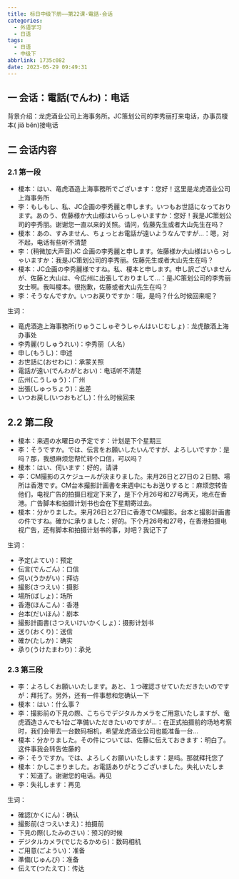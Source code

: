 ```yaml
---
title: 标日中级下册——第22课-電話-会话
categories:
  - 外语学习
  - 日语
tags:
  - 日语
  - 中级下
abbrlink: 1735c082
date: 2023-05-29 09:49:31
---
```

## 一 会话：電話(でんわ)：电话

背景介绍：龙虎酒业公司上海事务所。JC策划公司的李秀丽打来电话，办事员榎本( jiǎ běn)接电话

<!--more-->

## 二 会话内容

### 2.1 第一段

* 榎本：はい、竜虎酒造上海事務所でございます：您好！这里是龙虎酒业公司上海事务所
* 李：もしもし、私、JC企画の李秀麗と申します。いつもお世話になっております。あのう、佐藤様か大山様はいらっしゃいますか：您好！我是JC策划公司的李秀丽。谢谢您一直以来的关照。请问，佐藤先生或者大山先生在吗？
* 榎本：あの、すみません、ちょっとお電話が遠いようなんですが…：嗯，对不起，电话有些听不清楚
* 李：(稍微加大声音)JC 企画の李秀麗と申します。佐藤様か大山様はいらっしゃいますか：我是JC策划公司的李秀丽。佐藤先生或者大山先生在吗？
* 榎本：JC企画の李秀麗様ですね。私、榎本と申します。申し訳ございませんが、佐藤と大山は、今広州に出張しておりまして…：是JC策划公司的李秀丽女士啊。我叫榎本。很抱歉，佐藤或者大山先生在吗？
* 李：そうなんですか。いつお戻りですか：哦，是吗？什么时候回来呢？

生词：

* 竜虎酒造上海事務所(りゅうこしゅぞうしゃんはいじむしょ)：龙虎酿酒上海办事处
* 李秀麗(りしゅうれい)：李秀丽（人名）
* 申し(もうし)：申述
* お世話に(おせわに)：承蒙关照
* 電話が遠い(でんわがとおい)：电话听不清楚
* 広州(こうしゅう)：广州
* 出張(しゅっちょう)：出差
* いつお戻し(いつおもどし)：什么时候回来

## 2.2 第二段

* 榎本：来週の水曜日の予定です：计划是下个星期三
* 李：そうですか。では、伝言をお願いしたいんですが、よろしいですか：是吗？那，我想麻烦您帮忙转个口信，可以吗？
* 榎本：はい、伺います：好的，请讲
* 李：CM撮影のスケジュールが決まりました。来月26日と27日の２日間、場所は香港です。CM台本撮影計画書を来週中にもお送りすると：麻烦您转告他们，电视广告的拍摄日程定下来了，是下个月26号和27号两天，地点在香港。广告脚本和拍摄计划书也会在下星期寄过去。
* 榎本：分かりました。来月26日と27日に香港でCM撮影。台本と撮影計画書の件ですね。確かに承りました：好的。下个月26号和27号，在香港拍摄电视广告，还有脚本和拍摄计划书的事，对吧？我记下了

生词：

* 予定(よてい)：预定
* 伝言(でんごん)：口信
* 伺い(うかがい)：拜访
* 撮影(さつえい)：摄影
* 場所(ばしょ)：场所
* 香港(ほんこん)：香港
* 台本(だいほん)：剧本
* 撮影計画書(さつえいけいかくしょ)：摄影计划书
* 送り(おくり)：送信
* 確か(たしか)：确实
* 承り(うけたまわり)：承兑

### 2.3 第三段

* 李：よろしくお願いいたします。あと、１つ確認させていただきたいのですが：拜托了。另外，还有一件事想和您确认一下
* 榎本：はい：什么事？
* 李：撮影前の下見の際、こちらでデジタルカメラをご用意いたしますが、竜虎酒造さんでも1台ご準備いただきたいのですが…：在正式拍摄前的场地考察时，我们会带去一台数码相机，希望龙虎酒业公司也能准备一台...
* 榎本：分かりました。その件については、佐藤に伝えておきます：明白了。这件事我会转告佐藤的
* 李：そうですか。では、よろしくお願いいたします：是吗。那就拜托您了
* 榎本：かしこまりました。お電話ありがとうございました。失礼いたします：知道了。谢谢您的电话。再见
* 李：失礼します：再见

生词：

* 確認(かくにん)：确认
* 撮影前(さつえいまえ)：拍摄前
* 下見の際(したみのさい)：预习的时候
* デジタルカメラ(でじたるかめら)：数码相机
* ご用意(ごようい)：准备
* 準備(じゅんび)：准备
* 伝えて(つたえて)：传达

